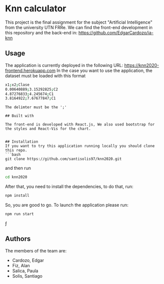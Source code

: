 # Knn calculator
This project is the final assignment for the subject "Artificial Intelligence" from the university UTN FRRe. We can find the front-end development in this repository and the back-end in: https://github.com/EdgarCardozo/ia-knn

## Usage

The application is currently deployed in the following URL: https://knn2020-frontend.herokuapp.com
In the case you want to use the application, the dataset must be loaded with this format
```bash
x1;x2;Clase
0.00640889;3.15292825;C2
4.87276833;4.245674;C1
3.8164922;7.67677847;C1
```

```
The delimter must be the ';'

## Built with

The front-end is developed with React.js, We also used bootstrap for the styles and React-Vis for the chart.


## Installation
If you want to try this application running locally you should clone this repo.
```bash
git clone https://github.com/santisolis97/knn2020.git
```
 and then run 
 ```bash
cd knn2020
```
After that, you need to install the dependencies, to do that, run:
 ```bash
npm install
```
So, you are good to go. To launch the application please run:
 ```bash
npm run start
```
ƒ
## Authors
The members of the team are:
- Cardozo, Edgar
- Fiz, Alan
- Salica, Paula
- Solis, Santiago


